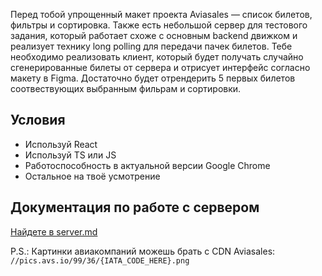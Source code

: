 Перед тобой упрощенный макет проекта Aviasales — список билетов, фильтры и сортировка. Также есть небольшой сервер для тестового задания, который работает схоже с основным backend движком и реализует технику long polling для передачи пачек билетов. Тебе необходимо реализовать клиент, который будет получать случайно сгенерированные билеты от сервера и отрисует интерфейс согласно макету в Figma. Достаточно будет отрендерить 5 первых билетов соотвествующих выбранным фильрам и сортировки.

## Условия

- Используй React
- Используй TS или JS
- Работоспособность в актуальной версии Google Chrome
- Остальное на твоё усмотрение

## Документация по работе с сервером
[Найдете в server.md](./server.md)

P.S.: Картинки авиакомпаний можешь брать с CDN Aviasales: `//pics.avs.io/99/36/{IATA_CODE_HERE}.png`
